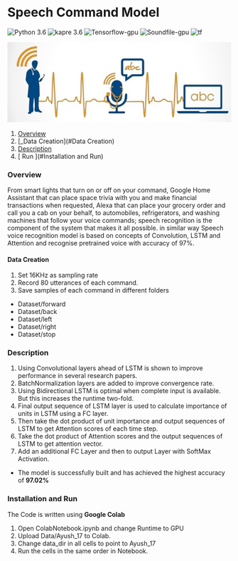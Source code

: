# Speech Command Model
![Python 3.6](https://img.shields.io/badge/Python-3.6-brightgreen.svg) ![kapre 3.6](https://img.shields.io/badge/Kapre-0.1.7-blue.svg) ![Tensorflow-gpu](https://img.shields.io/badge/Library-Scikit_Learn-orange.svg) ![Soundfile-gpu](https://img.shields.io/badge/Library-Soundfile-yellow.svg) ![tf](https://img.shields.io/badge/Tensorflow-2.2.0-red.svg)

![Speech voice Recognition Header](https://github.com/ayushkesh/speech/blob/master/a.jpg)

1. [ Overview ](#overview)
2. [_Data Creation](#Data Creation)
3. [ Description](#Description)
4. [ Run ](#Installation and Run)


<a name="overview"></a>
### Overview
From smart lights that turn on or off on your command, Google Home Assistant that can place space trivia 
with you and make financial transactions when requested, Alexa that can place your grocery order and call you 
a cab on your behalf, to automobiles, refrigerators, and washing machines that follow your voice commands; speech recognition 
is the component of the system that makes it all possible. in similar way Speech voice recognition model is based on
concepts of Convolution, LSTM and Attention and recognise pretrained voice with accuracy of 97%.

#### Data Creation
1. Set 16KHz as sampling rate
2. Record 80 utterances of each command.
3. Save samples of each command in different folders
- Dataset/forward
- Dataset/back
- Dataset/left
- Dataset/right
- Dataset/stop



### Description
1. Using Convolutional layers ahead of LSTM is
shown to improve performance in several research papers.
2. BatchNormalization layers are added to improve convergence rate.
3. Using Bidirectional LSTM is optimal when
complete input is available. But this increases
the runtime two-fold.
4. Final output sequence of LSTM layer is used to
calculate importance of units in LSTM using a
FC layer.
5. Then take the dot product of unit importance
and output sequences of LSTM to get Attention scores of each time step.
6. Take the dot product of Attention scores and
the output sequences of LSTM to get attention
vector.
7. Add an additional FC Layer and then to output
Layer with SoftMax Activation.
- The model is successfully built and has achieved the highest accuracy of __97.02%__

### Installation and Run
The Code is written using  __Google Colab__
1. Open ColabNotebook.ipynb and change Runtime to GPU
2.  Upload Data/Ayush_17 to Colab.
4.  Change data_dir in all cells to point to Ayush_17
5.  Run the cells in the same order in Notebook.
